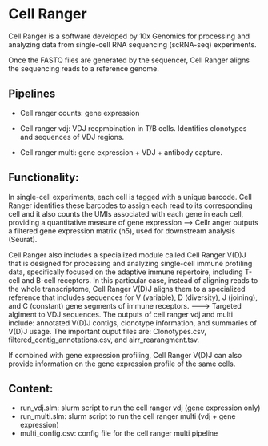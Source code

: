 # Cell Ranger

Cell Ranger is a software developed by 10x Genomics for processing and analyzing data from single-cell RNA sequencing (scRNA-seq) experiments.

Once the FASTQ files are generated by the sequencer, Cell Ranger aligns the sequencing reads to a reference genome. 

## Pipelines

- Cell ranger counts: gene expression 

- Cell ranger vdj: VDJ recpmbination in T/B cells. Identifies clonotypes and sequences of VDJ regions.

- Cell ranger multi: gene expression + VDJ + antibody capture. 

## Functionality: 

In single-cell experiments, each cell is tagged with a unique barcode. Cell Ranger identifies these barcodes to assign each read to its corresponding cell and it also counts the UMIs associated with each gene in each cell, providing a quantitative 
measure of gene expression --> Cellr anger outputs a filtered gene expression matrix (h5), used for downstream analysis (Seurat). 


Cell Ranger also includes a specialized module called Cell Ranger V(D)J that is designed for processing and analyzing single-cell immune profiling data, specifically focused on the adaptive immune repertoire,
including T-cell and B-cell receptors. In this particular case, instead of aligning reads to the whole transcriptome, Cell Ranger V(D)J aligns them to a specialized reference that includes sequences for V (variable), D (diversity), J (joining),
and C (constant) gene segments of immune receptors. ---> Targeted algiment to VDJ sequences.
The outputs of cell ranger vdj and multi include: annotated V(D)J contigs, clonotype information, and summaries of V(D)J usage. The important ouput files are: Clonotypes.csv, filtered_contig_annotations.csv, and airr_rearangment.tsv.

If combined with gene expression profiling, Cell Ranger V(D)J can also provide information on the gene expression profile of the same cells.

## Content: 
- run_vdj.slm: slurm script to run the cell ranger vdj (gene expression only) 
- run_multi.slm: slurm script to run the cell ranger multi (vdj + gene expression)
- multi_config.csv: config file for the cell ranger multi pipeline
